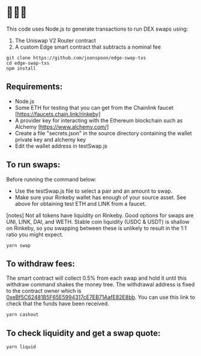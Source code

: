 # 🦄🦄🦄
This code uses Node.js to generate transactions to run DEX swaps using:
1. The Uniswap V2 Router contract
2. A custom Edge smart contract that subtracts a nominal fee

```
git clone https://github.com/joonspoon/edge-swap-txs
cd edge-swap-txs
npm install
```

## Requirements:
* Node.js
* Some ETH for testing that you can get from the Chainlink faucet [https://faucets.chain.link/rinkeby]
* A provider key for interacting with the Ethereum blockchain such as Alchemy [https://www.alchemy.com/]
* Create a file "secrets.json" in the source directory containing the wallet private key and alchemy key
* Edit the wallet address in testSwap.js

## To run swaps:
Before running the command below:
* Use the testSwap.js file to select a pair and an amount to swap.
* Make sure your Rinkeby wallet has enough of your source asset. See above for obtaining test ETH and LINK from a faucet.

[notes] Not all tokens have liquidity on Rinkeby. Good options for swaps are UNI, LINK, DAI, and WETH.
Stable coin liquidity (USDC & USDT) is shallow on Rinkeby, so you swapping between these is unlikely to result in the 1:1 ratio you might expect.
```
yarn swap
```

## To withdraw fees:
The smart contract will collect 0.5% from each swap and hold it until this withdraw command shakes the money tree. The withdrawal address is fixed to the contract owner which is [0xeBf5C62481B5F65E5994317cE7EB71AafE82E8bb](https://rinkeby.etherscan.io/address/0xeBf5C62481B5F65E5994317cE7EB71AafE82E8bb). You can use this link to check that the funds have been received.
```
yarn cashout
```

## To check liquidity and get a swap quote:
```
yarn liquid
```

